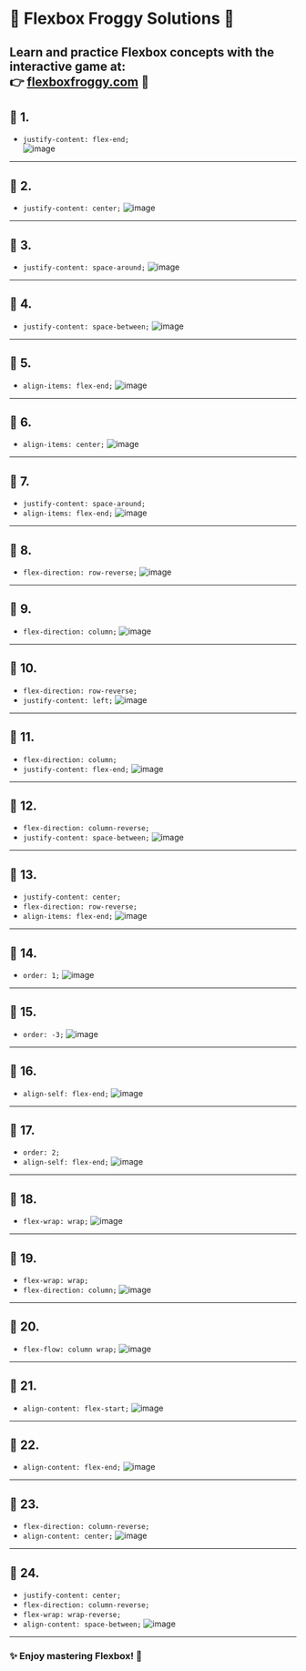 # 🌟 Flexbox Froggy Solutions 🌟

Learn and practice Flexbox concepts with the interactive game at:  
👉 [flexboxfroggy.com](https://flexboxfroggy.com/) 🐸
---



## 🎯 1. 
- `justify-content: flex-end;`  
![image](https://github.com/user-attachments/assets/8e2e34d0-f8b3-441f-bc38-ecd89277ecc5)

---

## 🎯 2. 
- `justify-content: center;`
![image](https://github.com/user-attachments/assets/4c177dc8-4b40-490c-bc51-de63e35a0343)

---

## 🎯 3. 
- `justify-content: space-around;`
![image](https://github.com/user-attachments/assets/2f4b3ee6-6f1d-4f46-aa20-e3c76aa2227d)

---

## 🎯 4. 
- `justify-content: space-between;`
![image](https://github.com/user-attachments/assets/3bb3fe45-06c2-43f5-ba83-5be4cd2d61cd)

---

## 🎯 5. 
- `align-items: flex-end;`
![image](https://github.com/user-attachments/assets/c5720cd1-83fa-4608-a96f-1a3cb4b064e6)

---

## 🎯 6. 
- `align-items: center;`
![image](https://github.com/user-attachments/assets/1fb2d263-703e-4e7c-b3d4-643b1b474073)

---

## 🎯 7. 
- `justify-content: space-around;`  
- `align-items: flex-end;`
![image](https://github.com/user-attachments/assets/7371ce49-e22c-4bb7-bd1b-ce551e168776)

---

## 🎯 8. 
- `flex-direction: row-reverse;`
![image](https://github.com/user-attachments/assets/bb622b1a-4975-4d5c-a95c-025e55edadb7)

---

## 🎯 9. 
- `flex-direction: column;`
![image](https://github.com/user-attachments/assets/01293f4f-57a7-4f6b-8c59-048e2bfd97f4)

---

## 🎯 10. 
- `flex-direction: row-reverse;`  
- `justify-content: left;`
![image](https://github.com/user-attachments/assets/632fd874-1680-4856-8268-9edc87a00781)

---

## 🎯 11. 
- `flex-direction: column;`  
- `justify-content: flex-end;`
![image](https://github.com/user-attachments/assets/d35ac56d-65d5-4cd6-9ccf-27255bc70ed4)

---

## 🎯 12. 
- `flex-direction: column-reverse;`  
- `justify-content: space-between;`
![image](https://github.com/user-attachments/assets/b3c5136b-2d16-43b2-80e9-8f764d8b35bf)

---

## 🎯 13. 
- `justify-content: center;`  
- `flex-direction: row-reverse;`  
- `align-items: flex-end;`
![image](https://github.com/user-attachments/assets/edb00c68-6899-4d88-9b8a-8a1fe948e38a)

---

## 🎯 14. 
- `order: 1;`
![image](https://github.com/user-attachments/assets/da76942a-1dbe-4eef-818d-6ae3b23becf9)

---

## 🎯 15. 
- `order: -3;`
![image](https://github.com/user-attachments/assets/c670e271-bd5b-4b24-b632-46f42b10411b)

---

## 🎯 16. 
- `align-self: flex-end;`
![image](https://github.com/user-attachments/assets/5e5966e5-9f2c-4a84-9eaf-4c785effc44a)

---

## 🎯 17. 
- `order: 2;`  
- `align-self: flex-end;`
![image](https://github.com/user-attachments/assets/62050986-7216-4948-9791-8f434f9793b5)

---

## 🎯 18. 
- `flex-wrap: wrap;`
![image](https://github.com/user-attachments/assets/c9641a7c-077b-4d37-b642-1cbe5e659102)

---

## 🎯 19. 
- `flex-wrap: wrap;`  
- `flex-direction: column;`
![image](https://github.com/user-attachments/assets/2bc91e66-07ff-49a5-9618-b8cb24115e3f)

---

## 🎯 20. 
- `flex-flow: column wrap;`
![image](https://github.com/user-attachments/assets/7e356084-23dd-491a-a903-2e106e2ea1bc)

---

## 🎯 21. 
- `align-content: flex-start;`
![image](https://github.com/user-attachments/assets/fc5d3c8f-16bc-4e18-ab72-34d4da6a3977)

---

## 🎯 22. 
- `align-content: flex-end;`
![image](https://github.com/user-attachments/assets/dd115de4-a54f-4a8a-847d-ed76b6eeaceb)


---

## 🎯 23. 
- `flex-direction: column-reverse;`  
- `align-content: center;`
![image](https://github.com/user-attachments/assets/506db5cd-6dcf-4c08-8b85-2966a3eeba01)


---

## 🎯 24. 
- `justify-content: center;`  
- `flex-direction: column-reverse;`  
- `flex-wrap: wrap-reverse;`  
- `align-content: space-between;`
![image](https://github.com/user-attachments/assets/5ae995cd-e1c4-466d-b40c-aeb987d5795c)


---

### ✨ Enjoy mastering Flexbox! 💪
